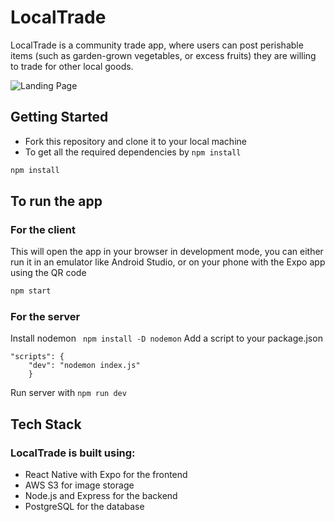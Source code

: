 # LocalTrade
LocalTrade is a community trade app, where users can post perishable items (such as garden-grown vegetables, or excess fruits) they are willing to trade for other local goods.


![Landing Page](.../localtrade-app-react-native/assets/demo/Feed.png?raw=true)


## Getting Started
- Fork this repository and clone it to your local machine
- To get all the required dependencies by ```npm install ```
```bash
npm install 
```

## To run the app
### For the client
This will open the app in your browser in development mode, you can either run it in an emulator like Android Studio, or on your phone with the Expo app using the QR code
```bash
npm start 
```

### For the server
Install nodemon ``` npm install -D nodemon```
Add a script to your package.json 
```
"scripts": {
    "dev": "nodemon index.js"
    }
```
Run server with ```npm run dev```


## Tech Stack
### LocalTrade is built using: 
- React Native with Expo for the frontend
- AWS S3 for image storage
- Node.js and Express for the backend
- PostgreSQL for the database
